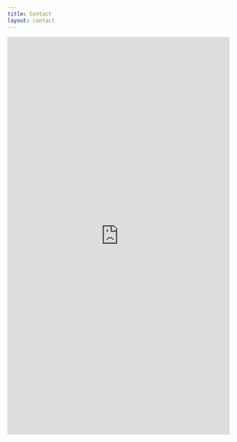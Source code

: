 ```yaml
---
title: Contact
layout: contact
---
```


<iframe src="https://docs.google.com/forms/d/e/1FAIpQLSdC2uIHZKdVNzcVrPms8ltdi2eqnKBlQ00DysToRm3bg2k5Qw/viewform" overflow="hidden" scrolling="no" width="100%" height="900" frameborder="0" marginheight="0" marginwidth="0">Loading...</iframe>